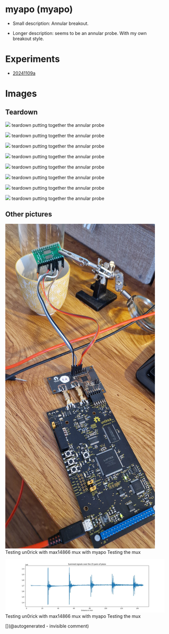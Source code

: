 # myapo (myapo)

* Small description: Annular breakout.

* Longer description: seems to be an annular probe. With my own breakout style.

# Experiments

* [20241109a](/include/experiments/auto/20241109a.md)


# Images

## Teardown 

![](/include/images/202005/myapo/P_20200531_102954.jpg)
teardown
putting together the annular probe

![](/include/images/202005/myapo/P_20200531_103008.jpg)
teardown
putting together the annular probe

![](/include/images/202005/myapo/P_20200531_103016.jpg)
teardown
putting together the annular probe

![](/include/images/202005/myapo/P_20200531_103028.jpg)
teardown
putting together the annular probe

![](/include/images/202005/myapo/apogee_black.png)
teardown
putting together the annular probe

![](/include/images/202005/myapo/apogee_brown.png)
teardown
putting together the annular probe

![](/include/images/202005/myapo/apogee_green.png)
teardown
putting together the annular probe

![](/include/images/202005/myapo/apogee_yellow.png)
teardown
putting together the annular probe

## Other pictures 

![](/matty/20241109a/20241109_140113.jpg)
Testing un0rick with max14866 mux with myapo
Testing the mux

![](/matty/20241109a/summed_filtered_sigs.jpg)
Testing un0rick with max14866 mux with myapo
Testing the mux





[](@autogenerated - invisible comment)